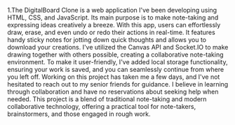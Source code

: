 1.The DigitalBoard Clone is a web application I've been developing using HTML, CSS, and JavaScript. Its main purpose is to make note-taking and expressing ideas creatively a breeze. With this app, users can effortlessly draw, erase, and even undo or redo their actions in real-time. It features handy sticky notes for jotting down quick thoughts and allows you to download your creations. I've utilized the Canvas API and Socket.IO to make drawing together with others possible, creating a collaborative note-taking environment. To make it user-friendly, I've added local storage functionality, ensuring your work is saved, and you can seamlessly continue from where you left off. Working on this project has taken me a few days, and I've not hesitated to reach out to my senior friends for guidance. I believe in learning through collaboration and have no reservations about seeking help when needed. This project is a blend of traditional note-taking and modern collaborative technology, offering a practical tool for note-takers, brainstormers, and those engaged in rough work.
